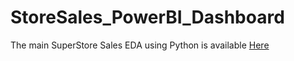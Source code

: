 # StoreSales_PowerBI_Dashboard

The main SuperStore Sales EDA using Python is available [Here](https://github.com/WayneNyariroh/StoreSales_Analysis/blob/main/superStoreSales_EDA.ipynb)
